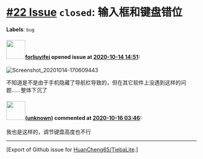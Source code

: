 # [\#22 Issue](https://github.com/HuanCheng65/TiebaLite/issues/22) `closed`: 输入框和键盘错位
**Labels**: `bug`


#### <img src="https://avatars.githubusercontent.com/u/53306807?u=6c37aa32fd8d0380f69118540573ea2ca86032a6&v=4" width="50">[forliuyifei](https://github.com/forliuyifei) opened issue at [2020-10-14 14:51](https://github.com/HuanCheng65/TiebaLite/issues/22):

![Screenshot_20201014-170609443](https://user-images.githubusercontent.com/53306807/96005893-81fe0880-0e6f-11eb-9b4e-e928228c4264.jpg)

不知道是不是由于手机隐藏了导航栏导致的，但在其它软件上没遇到这样的问题……整体下沉了


#### <img src="(unknown)" width="50">[(unknown)]((unknown)) commented at [2020-10-16 03:46](https://github.com/HuanCheng65/TiebaLite/issues/22#issuecomment-709713603):

我也是这样的，调节键盘高度也不行


-------------------------------------------------------------------------------



[Export of Github issue for [HuanCheng65/TiebaLite](https://github.com/HuanCheng65/TiebaLite).]
